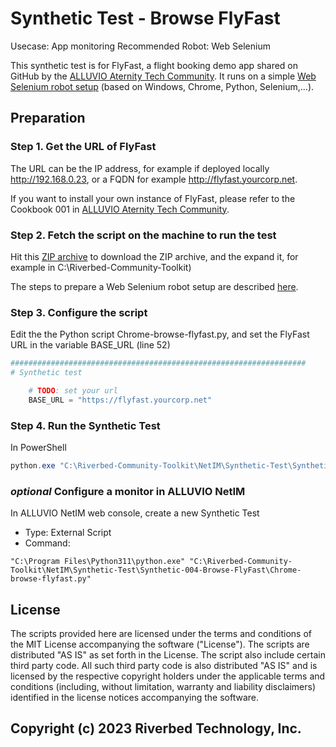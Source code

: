 # Synthetic Test - Browse FlyFast

Usecase: App monitoring
Recommended Robot: Web Selenium

This synthetic test is for FlyFast, a flight booking demo app shared on GitHub by the [ALLUVIO Aternity Tech Community](https://github.com/Aternity/Tech-Community).
It runs on a simple [Web Selenium robot setup](../Robot-001-WebSelenium) (based on Windows, Chrome, Python, Selenium,...).

## Preparation

### Step 1. Get the URL of FlyFast

The URL can be the IP address, for example if deployed locally http://192.168.0.23, or a FQDN for example http://flyfast.yourcorp.net.

If you want to install your own instance of FlyFast, please refer to the Cookbook 001 in [ALLUVIO Aternity Tech Community](https://github.com/Aternity/Tech-Community).

### Step 2. Fetch the script on the machine to run the test

Hit this [ZIP archive](https://github.com/riverbed/Riverbed-Community-Toolkit/archive/refs/heads/master.zip) to download the ZIP archive, and the expand it, for example in C:\Riverbed-Community-Toolkit)

The steps to prepare a Web Selenium robot setup are described [here](../Robot-001-WebSelenium).

### Step 3. Configure the script

Edit the the Python script Chrome-browse-flyfast.py, and set the FlyFast URL in the variable BASE_URL (line 52) 

```python
##################################################################
# Synthetic test

    # TODO: set your url
    BASE_URL = "https://flyfast.yourcorp.net"
```

### Step 4. Run the Synthetic Test

In PowerShell

```PowerShell
python.exe "C:\Riverbed-Community-Toolkit\NetIM\Synthetic-Test\Synthetic-004-Browse-FlyFast\Chrome-browse-flyfast.py"
```

### *optional* Configure a monitor in ALLUVIO NetIM

In ALLUVIO NetIM web console, create a new Synthetic Test

- Type: External Script
- Command: 

```shell
"C:\Program Files\Python311\python.exe" "C:\Riverbed-Community-Toolkit\NetIM\Synthetic-Test\Synthetic-004-Browse-FlyFast\Chrome-browse-flyfast.py"
```

## License

The scripts provided here are licensed under the terms and conditions of the MIT License accompanying the software ("License"). The scripts are distributed "AS IS" as set forth in the License. The script also include certain third party code. All such third party code is also distributed "AS IS" and is licensed by the respective copyright holders under the applicable terms and conditions (including, without limitation, warranty and liability disclaimers) identified in the license notices accompanying the software.

## Copyright (c) 2023 Riverbed Technology, Inc.
